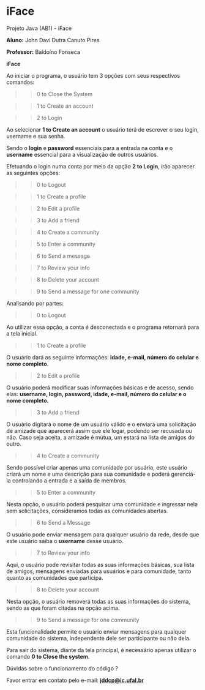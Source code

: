 # iFace
Projeto Java (AB1) - iFace


**Aluno:**  John Davi Dutra Canuto Pires

**Professor:** Baldoíno Fonseca

**iFace**

Ao iniciar o programa, o usuário tem 3 opções com seus respectivos comandos: 

>> 0 to Close the System

>> 1 to Create an account

>> 2 to Login

Ao selecionar **1 to Create an account** o usuário terá de escrever o seu login, username e sua senha.

Sendo o **login** e **password** essenciais para a entrada na conta e o **username** essencial para a visualização de outros usuários.

Efetuando o login numa conta por meio da opção **2 to Login**, irão aparecer as seguintes opções:

>> 0 to Logout

>> 1 to Create a profile

>> 2 to Edit a profile

>> 3 to Add a friend

>> 4 to Create a community

>> 5 to Enter a community

>> 6 to Send a message

>> 7 to Review your info

>> 8 to Delete your account

>> 9 to Send a message for one community

Analisando por partes: 

>>0 to Logout

Ao utilizar essa opção, a conta é desconectada e o programa retornará para a tela inicial. 

>>1 to Create a profile

O usuário dará as seguinte informações: **idade, e-mail, número do celular e nome completo**.

>>2 to Edit a profile

O usuário poderá modificar suas informações básicas e de acesso, sendo elas: **username, login, password, idade, e-mail, número do celular e o nome completo.**

>> 3 to Add a friend

O usuário digitará o nome de um usuário válido e o enviará uma solicitação de amizade que aparecerá assim que ele logar, podendo ser recusada ou não. Caso seja aceita, a amizade é mútua, um estará na lista de amigos do outro.

>>4 to Create a community

Sendo possível criar apenas uma comunidade por usuário, este usuário criará um nome e uma descrição para sua comunidade e poderá gerenciá-la controlando a entrada e a saída de membros.

>>5 to Enter a community

Nesta opção, o usuário poderá pesquisar uma comunidade e ingressar nela sem solicitações, consideramos todas as comunidades abertas.

>>6 to Send a Message

O usuário pode enviar mensagem para qualquer usuário da rede, desde que este usuário saiba o **username** desse usuário.

>>7 to Review your info

Aqui, o usuário pode revisitar todas as suas informações básicas, sua lista de amigos, mensagens enviadas para usuários e para comunidade, tanto quanto as comunidades que participa.

>>8 to Delete your account

Nesta opção, o usuário removerá todas as suas informações do sistema, sendo as que foram citadas na opção acima.

>>9 to Send a message for one community

Esta funcionalidade permite o usuário enviar mensagens para qualquer comunidade do sistema, independente dele ser participante ou não dela.

Para sair do sistema, diante da tela principal, é necessário apenas utilizar o comando **0 to Close the system**.

Dúvidas sobre o funcionamento do código ?

Favor entrar em contato pelo e-mail: **jddcp@ic.ufal.br**
